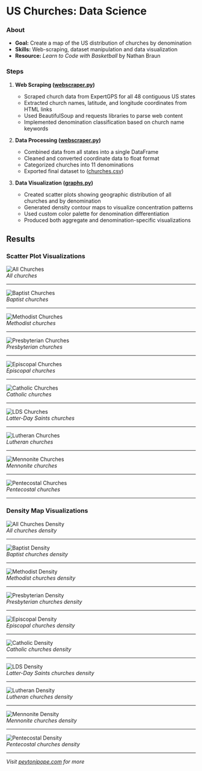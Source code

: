 # US Churches: Data Science

### About
- **Goal:** Create a map of the US distribution of churches by denomination
- **Skills:** Web-scraping, dataset manipulation and data visualization
- **Resource:** *Learn to Code with Basketball* by Nathan Braun

### Steps

1. **Web Scraping ([webscraper.py](https://github.com/peytonjpope/ChurchDataScience/blob/main/webscraper.py))**
   - Scraped church data from ExpertGPS for all 48 contiguous US states
   - Extracted church names, latitude, and longitude coordinates from HTML links
   - Used BeautifulSoup and requests libraries to parse web content
   - Implemented denomination classification based on church name keywords

2. **Data Processing ([webscraper.py](https://github.com/peytonjpope/ChurchDataScience/blob/main/webscraper.py))**
   - Combined data from all states into a single DataFrame
   - Cleaned and converted coordinate data to float format
   - Categorized churches into 11 denominations
   - Exported final dataset to ([churches.csv](https://github.com/peytonjpope/ChurchDataScience/blob/main/churches.csv))

3. **Data Visualization ([graphs.py](https://github.com/peytonjpope/ChurchDataScience/blob/main/graphs.py))**
   - Created scatter plots showing geographic distribution of all churches and by denomination
   - Generated density contour maps to visualize concentration patterns
   - Used custom color palette for denomination differentiation
   - Produced both aggregate and denomination-specific visualizations

## Results
### Scatter Plot Visualizations  

![All Churches](graphs/dotmapAll.png)  
*All churches*  

---

![Baptist Churches](graphs/dotmapBaptist.png)  
*Baptist churches*  

---

![Methodist Churches](graphs/dotmapMethodist.png)  
*Methodist churches*  

---

![Presbyterian Churches](graphs/dotmapPresbyterian.png)  
*Presbyterian churches*  

---

![Episcopal Churches](graphs/dotmapEpiscopal.png)  
*Episcopal churches*  

---

![Catholic Churches](graphs/dotmapCatholic.png)  
*Catholic churches*  

---

![LDS Churches](graphs/dotmapLDS.png)  
*Latter-Day Saints churches*  

---

![Lutheran Churches](graphs/dotmapLutheran.png)  
*Lutheran churches*  

---

![Mennonite Churches](graphs/dotmapMennonite.png)  
*Mennonite churches*  

---

![Pentecostal Churches](graphs/dotmapPentecostal.png)  
*Pentecostal churches*  

---

### Density Map Visualizations  

![All Churches Density](graphs/conmapAll.png)  
*All churches density*  

---

![Baptist Density](graphs/conmapBaptist.png)  
*Baptist churches density*  

---

![Methodist Density](graphs/conmapMethodist.png)  
*Methodist churches density*  

---

![Presbyterian Density](graphs/conmapPresbyterian.png)  
*Presbyterian churches density*  

---

![Episcopal Density](graphs/conmapEpiscopal.png)  
*Episcopal churches density*  

---

![Catholic Density](graphs/conmapCatholic.png)  
*Catholic churches density*  

---

![LDS Density](graphs/conmapLDS.png)  
*Latter-Day Saints churches density*  

---

![Lutheran Density](graphs/conmapLutheran.png)  
*Lutheran churches density*  

---

![Mennonite Density](graphs/conmapMennonite.png)  
*Mennonite churches density*  

---

![Pentecostal Density](graphs/conmapPentecostal.png)  
*Pentecostal churches density*  

---

_Visit [peytonjpope.com](https://peytonjpope.com/churchds) for more_